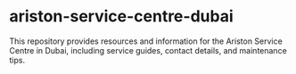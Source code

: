 # ariston-service-centre-dubai
This repository provides resources and information for the Ariston Service Centre in Dubai, including service guides, contact details, and maintenance tips.
